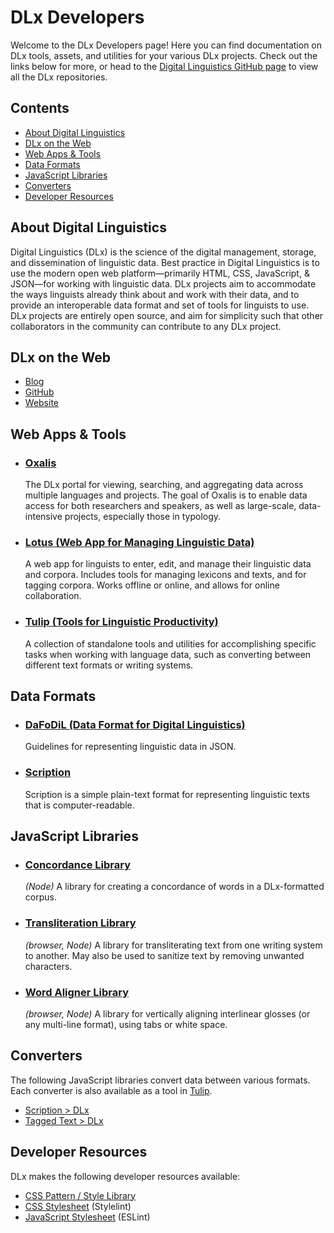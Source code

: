 # DLx Developers

Welcome to the DLx Developers page! Here you can find documentation on DLx tools, assets, and utilities for your various DLx projects. Check out the links below for more, or head to the [Digital Linguistics GitHub page][GitHub] to view all the DLx repositories.

## Contents

<!-- TOC -->

- [About Digital Linguistics](#about-digital-linguistics)
- [DLx on the Web](#dlx-on-the-web)
- [Web Apps & Tools](#web-apps--tools)
- [Data Formats](#data-formats)
- [JavaScript Libraries](#javascript-libraries)
- [Converters](#converters)
- [Developer Resources](#developer-resources)

<!-- /TOC -->

## About Digital Linguistics

Digital Linguistics (DLx) is the science of the digital management, storage, and dissemination of linguistic data. Best practice in Digital Linguistics is to use the modern open web platform—primarily HTML, CSS, JavaScript, & JSON—for working with linguistic data. DLx projects aim to accommodate the ways linguists already think about and work with their data, and to provide an interoperable data format and set of tools for linguists to use. DLx projects are entirely open source, and aim for simplicity such that other collaborators in the community can contribute to any DLx project.

## DLx on the Web

- [Blog][Blog]
- [GitHub][GitHub]
- [Website][Website]

## Web Apps & Tools

- ### [Oxalis][Oxalis]

    The DLx portal for viewing, searching, and aggregating data across multiple languages and projects. The goal of Oxalis is to enable data access for both researchers and speakers, as well as large-scale, data-intensive projects, especially those in typology.

- ### [Lotus (Web App for Managing Linguistic Data)][Lotus]

    A web app for linguists to enter, edit, and manage their linguistic data and corpora. Includes tools for managing lexicons and texts, and for tagging corpora. Works offline or online, and allows for online collaboration.

- ### [Tulip (Tools for Linguistic Productivity)][Tulip]

    A collection of standalone tools and utilities for accomplishing specific tasks when working with language data, such as converting between different text formats or writing systems.

## Data Formats

- ### [DaFoDiL (Data Format for Digital Linguistics)][DaFoDiL]

    Guidelines for representing linguistic data in JSON.

- ### [Scription][Scription]

    Scription is a simple plain-text format for representing linguistic texts that is computer-readable.

## JavaScript Libraries

- ### [Concordance Library][Concordance]

    _(Node)_ A library for creating a concordance of words in a DLx-formatted corpus.

- ### [Transliteration Library][Transliterate]

    _(browser, Node)_ A library for transliterating text from one writing system to another. May also be used to sanitize text by removing unwanted characters.

- ### [Word Aligner Library][Word-Aligner]

    _(browser, Node)_ A library for vertically aligning interlinear glosses (or any multi-line format), using tabs or white space.

## Converters

The following JavaScript libraries convert data between various formats. Each converter is also available as a tool in [Tulip][Tulip].

- [Scription > DLx](scription2dlx)
- [Tagged Text > DLx](tags2dlx)

## Developer Resources

DLx makes the following developer resources available:

- [CSS Pattern / Style Library][Styles]
- [CSS Stylesheet][Stylelint] (Stylelint)
- [JavaScript Stylesheet][ESLint] (ESLint)

<!-- Links -->
[Blog]:          https://medium.com/digital-linguistics
[Concordance]:   https://developer.digitallinguistics.io/concordance
[DaFoDiL]:       https://format.digitallinguistics.io
[ESLint]:        https://github.com/digitallinguistics/digitallinguistics.github.io/blob/master/stylesheets/.eslintrc.yml
[GitHub]:        https://github.com/digitallinguistics/
[Lotus]:         https://developer.digitallinguistics.io/app
[Oxalis]:        https://developer.digitallinguistics.io/data-explorer
[Scription]:     https://scription.digitallinguistics.io
[scription2dlx]: https://developer.digitallinguistics.io/scription2dlx/
[Stylelint]:     https://github.com/digitallinguistics/digitallinguistics.github.io/blob/master/stylesheets/.stylelintrc.yml
[Styles]:        https://styles.digitallinguistics.io
[Transliterate]: https://developer.digitallinguistics.io/transliterate
[tags2dlx]:      https://developer.digitallinguistics.io/tags2dlx/
[Tulip]:         https://github.com/digitallinguistics/tools/blob/master/.github/CONTRIBUTING.md
[Website]:       https://digitallinguistics.io/
[Word-Aligner]:  https://developer.digitallinguistics.io/word-aligner/
